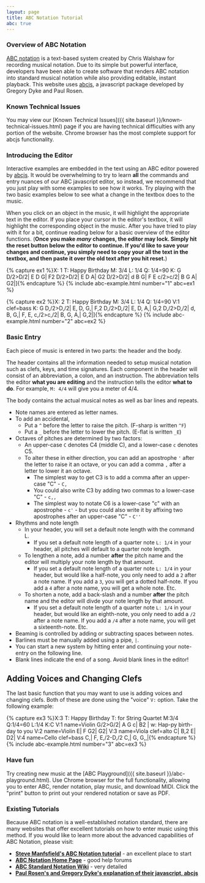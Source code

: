 ```yaml
---
layout: page
title: ABC Notation Tutorial
abc: true
---
```


### Overview of ABC Notation

[ABC notation](http://abcnotation.com/) is a text-based system created by Chris Walshaw for recording musical notation. 
Due to its simple but powerful interface, developers have been able to create software that renders ABC notation into standard musical notation while also providing editable, instant playback. 
This website uses [abcjs](https://github.com/paulrosen/abcjs), a javascript package developed by Gregory Dyke and Paul Rosen.

### Known Technical Issues

You may view our [Known Technical Issues]({{ site.baseurl }}/known-technical-issues.html) page if you are having technical difficulties with any portion of the website.
Chrome browser has the most complete support for abcjs functionality.

### Introducing the Editor

Interactive examples are embedded in the text using an ABC editor powered by [abcjs](https://github.com/paulrosen/abcjs). 
It would be overwhelming to try to learn **all** the commands and entry nuances of our ABC javascript editor, so instead, we recommend that you just play with some examples to see how it works.
Try playing with the two basic examples below to see what a change in the textbox does to the music.

When you click on an object in the music, it will highlight the appropriate text in the editor.
If you place your cursor in the editor's textbox, it will highlight the corresponding object in the music.
After you have tried to play with it for a bit, continue reading below for a basic overview of the editor functions.
(**Once you make *many* changes, the editor may lock. Simply hit the reset button below the editor to continue. If you'd like to save your changes and continue, you simply need to copy your all the text in the textbox, and then paste it over the old text after you hit reset.**)

{% capture ex1 %}X: 1
T: Happy Birthday
M: 3/4
L: 1/4
Q: 1/4=90
K: G
D/2>D/2| E D G| F2 D/2>D/2| E D A| G2 D/2>D/2| 
d B G| F E c/2>c/2| B G A| G2|]{% endcapture %}
{% include abc-example.html number="1" abc=ex1 %}

{% capture ex2 %}X: 2
T: Happy Birthday
M: 3/4
L: 1/4
Q: 1/4=90
V:1 clef=bass
K: G
D,/2>D,/2| E, D, G,| F,2 D,/2>D,/2| E, D, A,| G,2 D,/2>D,/2| 
d, B, G,| F, E, c,/2>c,/2| B, G, A,| G,2|]{% endcapture %}
{% include abc-example.html number="2" abc=ex2 %}

### Basic Entry

Each piece of music is entered in two parts: the header and the body.

The header contains all the information needed to setup musical notation such as clefs, keys, and time signatures.
Each component in the header will consist of an abbreviation, a colon, and an instruction.
The abbreviation tells the editor **what you are editing** and the instruction tells the editor **what to do**.
For example, `M: 4/4` will give you a meter of 4/4.

The body contains the actual musical notes as well as bar lines and repeats.
- Note names are entered as letter names.
- To add an accidental,
    - Put a `^` before the letter to raise the pitch. (F-sharp is written `^F`)
    - Put a `_` before the letter to lower the pitch. (E-flat is written `_E`)
- Octaves of pitches are determined by two factors:
    - An upper-case `C` denotes C4 (middle C), and a lower-case `c` denotes C5.
    - To alter these in either direction, you can add an apostrophe `'` after the letter to raise it an octave, or you can add a comma `,` after a letter to lower it an octave.
        - The simplest way to get C3 is to add a comma after an upper-case "C" - `C,`
        - You could also write C3 by adding two commas to a lower-case "C" - `c,,`
        - The simplest way to notate C6 is a lower-case "c" with an apostrophe - `c'` - but you could also write it by affixing two apostrophes after an upper-case "C" - `C''`
- Rhythms and note length
    - In your header, you will set a default note length with the command L.
        - If you set a default note length of a quarter note `L: 1/4` in your header, all pitches will default to a quarter note length.
    - To lengthen a note, add a number **after** the pitch name and the editor will multiply your note length by that amount.
        - If you set a default note length of a quarter note `L: 1/4` in your header, but would like a half-note, you only need to add a `2` after a note name. If you add a `3`, you will get a dotted half-note. If you add a `4` after a note name, you will get a whole note. Etc.
    - To shorten a note, add a back-slash and a number **after** the pitch name and the editor will divde your note length by that amount.
        - If you set a default note length of a quarter note `L: 1/4` in your header, but would like an eighth-note, you only need to add a `/2` after a note name. If you add a `/4` after a note name, you will get a sixteenth-note. Etc.
- Beaming is controlled by adding or subtracting spaces between notes.
- Barlines must be manually added using a pipe, `|`.
- You can start a new system by hitting enter and continuing your note-entry on the following line.
- Blank lines indicate the end of a song. Avoid blank lines in the editor!

## Adding Voices and Changing Clefs

The last basic function that you may want to use is adding voices and changing clefs.
Both of these are done using the "voice" `V:` option.
Take the following example:

{% capture ex3 %}X:3
T: Happy Birthday
T: for String Quartet
M:3/4
Q:1/4=60
L:1/4
K:C
V:1 name=Violin
G/2>G/2| A G c| B2 |
w: Hap-py birth-day to you
V:2 name=Violin
E| F G2| G2|
V:3 name=Viola clef=alto
C| B,2 E| D2|
V:4 name=Cello clef=bass
C,| F, E,/2-D,/2 C,| G, G,,|{% endcapture %}
{% include abc-example.html number="3" abc=ex3 %}

### Have fun

Try creating new music at the [ABC Playground]({{ site.baseurl }}/abc-playground.html).
Use Chrome browser for the full functionality, allowing you to enter ABC, render notation, play music, and download MIDI. 
Click the "print" button to print out your rendered notation or save as PDF.

### Existing Tutorials

Because ABC notation is a well-established notation standard, there are many websites that offer excellent tutorials on how to enter music using this method.
If you would like to learn more about the advanced capabilities of ABC Notation, please visit:

- [**Steve Manfsfield's ABC Notation tutorial**](http://www.lesession.co.uk/abc/abc_notation.htm) - an excellent place to start
- [**ABC Notation Home Page**](http://abcnotation.com/) - good help forums
- [**ABC Standard Notation Wiki**](http://abcnotation.com/wiki/abc:standard:v2.1#abc_tutorials) - very detailed
- [**Paul Rosen's and Gregory Dyke's explanation of their javascript, abcjs**](https://abcjs.net/#how)
